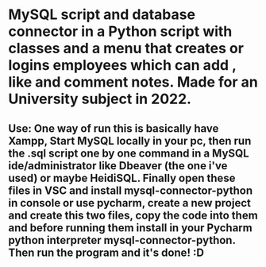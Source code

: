 <h1>MySQL script and database connector in a Python script with classes and a menu that creates or logins employees which can add , like and comment notes. Made for an University subject in 2022.</h1>

<h2>Use: One way of run this is basically have Xampp, Start MySQL locally in your pc, then run the .sql script one by one command in a MySQL ide/administrator like Dbeaver (the one i've used) or
maybe HeidiSQL. Finally open these files in VSC and install mysql-connector-python in console or use pycharm, create a new project and create this two files, copy the code into them and before running them install 
in your Pycharm python interpreter mysql-connector-python. Then run the program and it's done! :D </h2>
